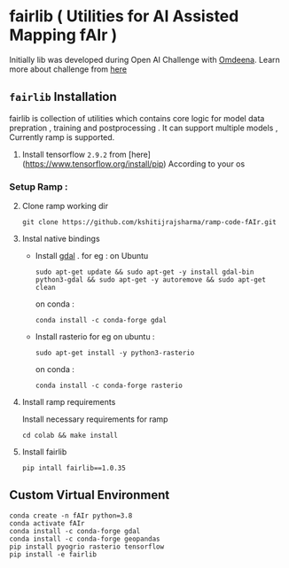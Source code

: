 # fairlib ( Utilities for AI Assisted Mapping fAIr )
Initially lib was developed during Open AI Challenge with [Omdeena](https://omdena.com/). Learn more about challenge from [here](https://www.hotosm.org/tech-blog/hot-tech-talk-open-ai-challenge/)  

## `fairlib` Installation

fairlib is collection of utilities which contains core logic for model data prepration , training and postprocessing . It can support multiple models , Currently ramp is supported. 


1. Install tensorflow ```2.9.2``` from [here] (https://www.tensorflow.org/install/pip) According to your os

### Setup Ramp : 

2. Clone ramp working dir 

    ```
    git clone https://github.com/kshitijrajsharma/ramp-code-fAIr.git
    ```

3. Instal native bindings 
    - Install [gdal](https://gdal.org/index.html) .
        for eg : on Ubuntu 
        ```
        sudo apt-get update && sudo apt-get -y install gdal-bin python3-gdal && sudo apt-get -y autoremove && sudo apt-get clean
        ```
        on conda : 
        ```
        conda install -c conda-forge gdal
        ```
    - Install rasterio 
        for eg on ubuntu : 
        ```
        sudo apt-get install -y python3-rasterio
        ```
        on conda : 
        ```
        conda install -c conda-forge rasterio
        ```

3. Install ramp requirements 

    Install necessary requirements for ramp 
    ```
    cd colab && make install 
    ```

4. Install fairlib 

    ```
    pip intall fairlib==1.0.35
    ```


## Custom Virtual Environment

```console
conda create -n fAIr python=3.8
conda activate fAIr
conda install -c conda-forge gdal
conda install -c conda-forge geopandas
pip install pyogrio rasterio tensorflow
pip install -e fairlib
```
